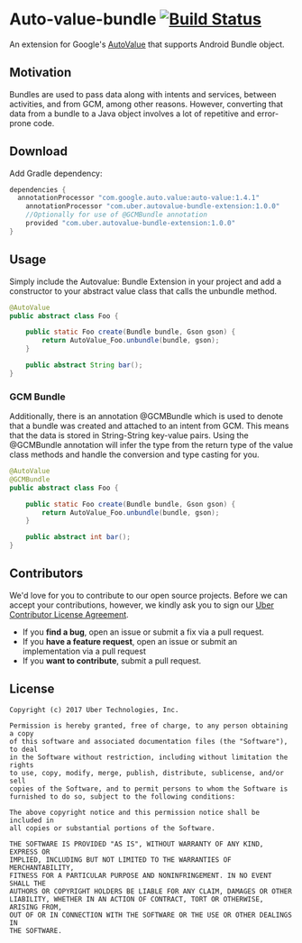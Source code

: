 # Auto-value-bundle [![Build Status](https://travis-ci.com/uber/auto-value-bundle.svg?branch=master)](https://travis-ci.com/uber/auto-value-bundle)

An extension for Google's [AutoValue](https://github.com/google/auto) that supports Android Bundle object.

## Motivation

Bundles are used to pass data along with intents and services, between activities, and from GCM, among other reasons.  However, converting that data from a bundle to a Java object involves a lot of repetitive and error-prone code.

## Download

Add Gradle dependency:

```Java
dependencies {
  annotationProcessor "com.google.auto.value:auto-value:1.4.1"
    annotationProcessor "com.uber.autovalue-bundle-extension:1.0.0"
    //Optionally for use of @GCMBundle annotation
    provided "com.uber.autovalue-bundle-extension:1.0.0"
}
```

## Usage

Simply include the Autovalue: Bundle Extension in your project and add a constructor to your abstract value class that calls the unbundle method.

```Java
@AutoValue
public abstract class Foo {

    public static Foo create(Bundle bundle, Gson gson) {
        return AutoValue_Foo.unbundle(bundle, gson);
    }

    public abstract String bar();
}
```
### GCM Bundle
Additionally, there is an annotation @GCMBundle which is used to denote that a bundle was created and attached to an intent from GCM.  This means that the data is stored in String-String key-value pairs.  Using the @GCMBundle annotation will infer the type from the return type of the value class methods and handle the conversion and type casting for you.

```Java
@AutoValue
@GCMBundle
public abstract class Foo {

    public static Foo create(Bundle bundle, Gson gson) {
        return AutoValue_Foo.unbundle(bundle, gson);
    }

    public abstract int bar();
}
```

## Contributors

We'd love for you to contribute to our open source projects. Before we can accept your contributions, however, we kindly ask you to sign our [Uber Contributor License Agreement](https://docs.google.com/a/uber.com/forms/d/1pAwS_-dA1KhPlfxzYLBqK6rsSWwRwH95OCCZrcsY5rk/viewform).

- If you **find a bug**, open an issue or submit a fix via a pull request.
- If you **have a feature request**, open an issue or submit an implementation via a pull request
- If you **want to contribute**, submit a pull request.

## License

	Copyright (c) 2017 Uber Technologies, Inc.

	Permission is hereby granted, free of charge, to any person obtaining a copy
	of this software and associated documentation files (the "Software"), to deal
	in the Software without restriction, including without limitation the rights
	to use, copy, modify, merge, publish, distribute, sublicense, and/or sell
	copies of the Software, and to permit persons to whom the Software is
	furnished to do so, subject to the following conditions:

	The above copyright notice and this permission notice shall be included in
	all copies or substantial portions of the Software.

	THE SOFTWARE IS PROVIDED "AS IS", WITHOUT WARRANTY OF ANY KIND, EXPRESS OR
	IMPLIED, INCLUDING BUT NOT LIMITED TO THE WARRANTIES OF MERCHANTABILITY,
	FITNESS FOR A PARTICULAR PURPOSE AND NONINFRINGEMENT. IN NO EVENT SHALL THE
	AUTHORS OR COPYRIGHT HOLDERS BE LIABLE FOR ANY CLAIM, DAMAGES OR OTHER
	LIABILITY, WHETHER IN AN ACTION OF CONTRACT, TORT OR OTHERWISE, ARISING FROM,
	OUT OF OR IN CONNECTION WITH THE SOFTWARE OR THE USE OR OTHER DEALINGS IN
	THE SOFTWARE.
